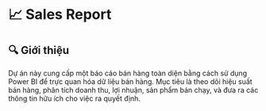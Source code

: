 # 📈 Sales Report
## 🔍 Giới thiệu
Dự án này cung cấp một báo cáo bán hàng toàn diện bằng cách sử dụng Power BI để trực quan hóa dữ liệu bán hàng. Mục tiêu là theo dõi hiệu suất bán hàng, phân tích doanh thu, lợi nhuận, sản phẩm bán chạy, và đưa ra các thông tin hữu ích cho việc ra quyết định.

